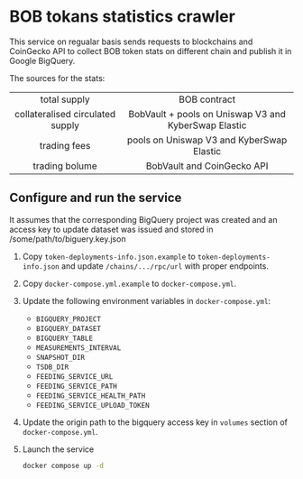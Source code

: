 BOB tokans statistics crawler
====

This service on regualar basis sends requests to blockchains and CoinGecko API to collect BOB token stats on different chain and publish it in Google BigQuery.

The sources for the stats:

|      |      |
|:----:|:----:|
| total supply | BOB contract |
| collateralised circulated supply | BobVault + pools on Uniswap V3 and KyberSwap Elastic |
| trading fees | pools on Uniswap V3 and KyberSwap Elastic |
| trading bolume | BobVault and CoinGecko API |

## Configure and run the service

It assumes that the corresponding BigQuery project was created and an access key to update dataset was issued and stored in /some/path/to/biguery.key.json

1. Copy `token-deployments-info.json.example` to `token-deployments-info.json` and update `/chains/.../rpc/url` with proper endpoints.

2. Copy `docker-compose.yml.example` to `docker-compose.yml`.

3. Update the following environment variables in `docker-compose.yml`:
    - `BIGQUERY_PROJECT`
    - `BIGQUERY_DATASET`
    - `BIGQUERY_TABLE`
    - `MEASUREMENTS_INTERVAL`
    - `SNAPSHOT_DIR`
    - `TSDB_DIR`
    - `FEEDING_SERVICE_URL`
    - `FEEDING_SERVICE_PATH`
    - `FEEDING_SERVICE_HEALTH_PATH`
    - `FEEDING_SERVICE_UPLOAD_TOKEN`

4. Update the origin path to the bigquery access key in `volumes` section of `docker-compose.yml`.

5. Launch the service 

   ```bash
   docker compose up -d
   ```